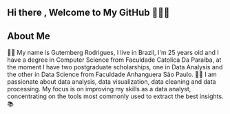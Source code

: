 ## Hi there , Welcome to My GitHub 👋🙋🏻

## About Me
🧑‍🎓 My name is Gutemberg Rodrigues, I live in Brazil, I'm 25 years old and I have a degree in Computer Science from Faculdade Catolica Da Paraiba, at the moment I have two postgraduate scholarships, one in Data Analysis and the other in Data Science from Faculdade Anhanguera São Paulo.
👨‍💻 I am passionate about data analysis, data visualization, data cleaning and data processing. My focus is on improving my skills as a data analyst, concentrating on the tools most commonly used to extract the best insights.
📚 

